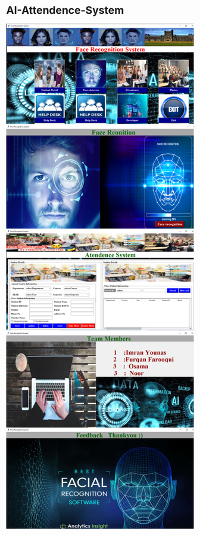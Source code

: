 # AI-Attendence-System

<img src="https://github.com/ImranYounas123/AI-Attendence-System/blob/master/Project-ScreenShot/p1.PNG" />


<img src=" https://github.com/ImranYounas123/AI-Attendence-System/blob/master/Project-ScreenShot/p2.PNG" />


<img src=" https://github.com/ImranYounas123/AI-Attendence-System/blob/master/Project-ScreenShot/p3.PNG" />


<img src=" https://github.com/ImranYounas123/AI-Attendence-System/blob/master/Project-ScreenShot/p4.PNG" />


<img src=" https://github.com/ImranYounas123/AI-Attendence-System/blob/master/Project-ScreenShot/p5.PNG" />
